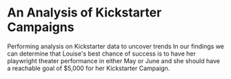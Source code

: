 # An Analysis of Kickstarter Campaigns
Performing analysis on Kickstarter data to uncover trends
In our findings we can determine that Louise's best chance of success is to have her playwright theater performance in either May or June and she should have a reachable goal of $5,000 for her Kickstarter Campaign.
